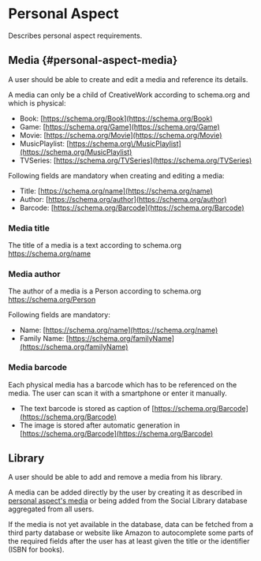 # Personal Aspect

Describes personal aspect requirements. 

## Media {#personal-aspect-media}

A user should be able to create and edit a media and reference its details.

A media can only be a child of CreativeWork according to schema.org and which is physical:
  - Book: [https://schema.org/Book](https://schema.org/Book)
  - Game: [https://schema.org/Game](https://schema.org/Game)
  - Movie: [https://schema.org/Movie](https://schema.org/Movie)
  - MusicPlaylist: [https://schema.org\/MusicPlaylist](https://schema.org/MusicPlaylist)
  - TVSeries: [https://schema.org/TVSeries](https://schema.org/TVSeries)

Following fields are mandatory when creating and editing a media:
  - Title: [https://schema.org/name](https://schema.org/name)
  - Author: [https://schema.org/author](https://schema.org/author)
  - Barcode: [https://schema.org/Barcode](https://schema.org/Barcode)


### Media title

The title of a media is a text according to schema.org https://schema.org/name


### Media author


The author of a media is a Person according to schema.org https://schema.org/Person

Following fields are mandatory:
  - Name: [https://schema.org/name](https://schema.org/name)
  - Family Name: [https://schema.org/familyName](https://schema.org/familyName)


### Media barcode


Each physical media has a barcode which has to be referenced on the media.
The user can scan it with a smartphone or enter it manually.
  - The text barcode is stored as caption of [https://schema.org/Barcode](https://schema.org/Barcode)
  - The image is stored after automatic generation in [https://schema.org/Barcode](https://schema.org/Barcode)


## Library


A user should be able to add and remove a media from his library.

A media can be added directly by the user by creating it as described in [personal aspect's media](#personal-aspect-media) or being added from the Social Library database aggregated from all users.

If the media is not yet available in the database, data can be fetched from a third party database or website like Amazon to autocomplete some parts of the required fields after the user has at least given the title or the identifier \(ISBN for books\).




